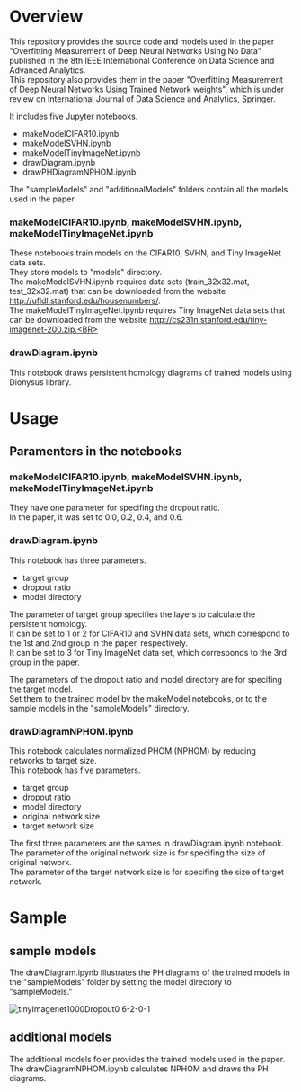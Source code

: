 # Overview
This repository provides the source code and models used in the paper "Overfitting Measurement of Deep Neural Networks Using No Data" published in the 8th IEEE International Conference on Data Science and Advanced Analytics.<BR>
This repository also provides them in the paper "Overfitting Measurement of Deep Neural Networks Using Trained Network weights", which is under review on International Journal of Data Science and Analytics, Springer.

It includes five Jupyter notebooks. 
* makeModelCIFAR10.ipynb
* makeModelSVHN.ipynb
* makeModelTinyImageNet.ipynb
* drawDiagram.ipynb
* drawPHDiagramNPHOM.ipynb

The "sampleModels" and "additionalModels" folders contain all the models used in the paper.

### makeModelCIFAR10.ipynb, makeModelSVHN.ipynb, makeModelTinyImageNet.ipynb
These notebooks train models on the CIFAR10, SVHN, and Tiny ImageNet data sets.<BR>
They store models to "models" directory.<BR>
The makeModelSVHN.ipynb requires data sets (train_32x32.mat, test_32x32.mat) that can be downloaded from the website
http://ufldl.stanford.edu/housenumbers/. <BR>
The makeModelTinyImageNet.ipynb requires Tiny ImageNet data sets that can be downloaded from the website http://cs231n.stanford.edu/tiny-imagenet-200.zip.<BR>

### drawDiagram.ipynb
This notebook draws persistent homology diagrams of trained models using Dionysus library.<BR>

# Usage

## Paramenters in the notebooks 

### makeModelCIFAR10.ipynb, makeModelSVHN.ipynb, makeModelTinyImageNet.ipynb

They have one parameter for specifing the dropout ratio.<BR>
In the paper, it was set to 0.0, 0.2, 0.4, and 0.6.<BR>

### drawDiagram.ipynb

This notebook has three parameters.<BR>
* target group
* dropout ratio
* model directory

The parameter of target group specifies the layers to calculate the persistent homology.<BR>
It can be set to 1 or 2 for CIFAR10 and SVHN data sets, which correspond to the 1st and 2nd group in the paper, respectively.<BR>
It can be set to 3 for Tiny ImageNet data set, which corresponds to the 3rd group in the paper.<BR>

The parameters of the dropout ratio and model directory are for specifing the target model.<BR>
Set them to the trained model by the makeModel notebooks, or to the sample models in the "sampleModels" directory.

### drawDiagramNPHOM.ipynb

This notebook calculates normalized PHOM (NPHOM) by reducing networks to target size.<BR>
This notebook has five parameters.<BR>
* target group
* dropout ratio
* model directory
* original network size
* target network size

The first three parameters are the sames in drawDiagram.ipynb notebook.<BR>
The parameter of the original network size is for specifing the size of original network.<BR>
The parameter of the target network size is for specifing the size of target network.<BR>

# Sample

## sample models

The drawDiagram.ipynb illustrates the PH diagrams of the trained models in the "sampleModels" folder by setting the model directory to "sampleModels."<BR>

![tinyImagenet1000Dropout0 6-2-0-1](https://user-images.githubusercontent.com/61130343/127968734-08e08268-7fd2-4326-841d-0dfbe4ecd76d.png)

## additional models
The additional models foler provides the trained models used in the paper. 
The drawDiagramNPHOM.ipynb calculates NPHOM and draws the PH diagrams.

